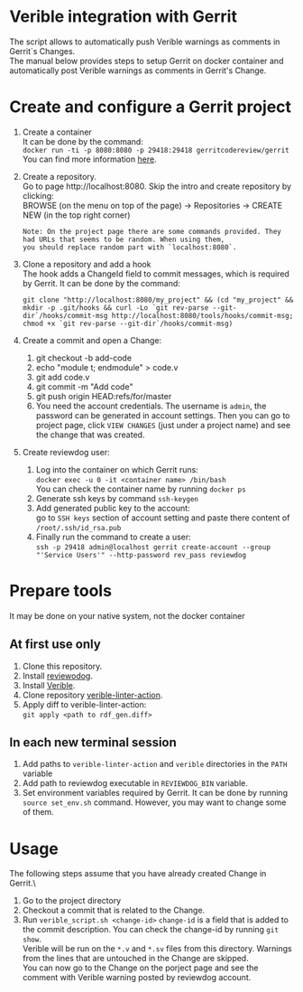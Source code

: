 # Verible integration with Gerrit

The script allows to automatically push Verible warnings as comments in Gerrit`s Changes.\
The manual below provides steps to setup Gerrit on docker container and automatically post Verible warnings
as comments in Gerrit's Change.

# Create and configure a Gerrit project
1. Create a container\
It can be done by the command:\
`docker run -ti -p 8080:8080 -p 29418:29418 gerritcodereview/gerrit`\
You can find more information [here](https://hub.docker.com/r/gerritcodereview/gerrit).
2. Create a repository.\
Go to page http://localhost:8080. Skip the intro and create repository by clicking:\
BROWSE (on the menu on top of the page) -> Repositories -> CREATE NEW (in the top right corner)

       Note: On the project page there are some commands provided. They had URLs that seems to be random. When using them,
       you should replace random part with `localhost:8080`.

3. Clone a repository and add a hook\
The hook adds a ChangeId field to commit messages, which is required by Gerrit. It can be done by the command:

       git clone "http://localhost:8080/my_project" && (cd "my_project" && mkdir -p .git/hooks && curl -Lo `git rev-parse --git-dir`/hooks/commit-msg http://localhost:8080/tools/hooks/commit-msg; chmod +x `git rev-parse --git-dir`/hooks/commit-msg)

4. Create a commit and open a Change:
   1. git checkout -b add-code
   2. echo "module t; endmodule" > code.v
   3. git add code.v
   4. git commit -m "Add code"
   5. git push origin HEAD:refs/for/master
   6. You need the account credentials. The username is `admin`, the password can be generated in account settings.
Then you can go to project page, click `VIEW CHANGES` (just under a project name) and see the change that was created.
6. Create reviewdog user:
   1. Log into the container on which Gerrit runs:\
   `docker exec -u 0 -it <container name> /bin/bash`\
   You can check the container name by running `docker ps`
   3. Generate ssh keys by command `ssh-keygen`
   4. Add generated public key to the account:\
   go to `SSH keys` section of account setting and paste there content of `/root/.ssh/id_rsa.pub`
   5. Finally run the command to create a user:\
   `ssh -p 29418 admin@localhost gerrit create-account --group "'Service Users'" --http-password rev_pass reviewdog`

# Prepare tools
It may be done on your native system, not the docker container
## At first use only
1. Clone this repository.
2. Install [reviewodog](https://github.com/reviewdog/reviewdog#installation).
3. Install [Verible](https://github.com/chipsalliance/verible/releases).
4. Clone repository [verible-linter-action](https://github.com/chipsalliance/verible-linter-action).
5. Apply diff to verible-linter-action:\
`git apply <path to rdf_gen.diff>`

## In each new terminal session
1. Add paths to `verible-linter-action` and `verible` directories in the `PATH` variable
2. Add path to reviewdog executable in `REVIEWDOG_BIN` variable.
3. Set environment variables required by Gerrit.
It can be done by running `source set_env.sh` command. However, you may want to change some of them.

# Usage
The following steps assume that you have already created Change in Gerrit.\
1. Go to the project directory
1. Checkout a commit that is related to the Change.
2. Run `verible_script.sh <change-id>`
`change-id` is a field that is added to the commit description. You can check the change-id by running `git show`.\
Verible will be run on the `*.v` and `*.sv` files from this directory. Warnings from the lines that
are untouched in the Change are skipped.\
You can now go to the Change on the porject page and see the comment with Verible warning posted by reviewdog account.

